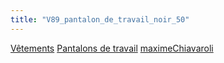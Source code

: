 ```yaml
---
title: "V89_pantalon_de_travail_noir_50"
---
```


[Vêtements](notes/equipements/L_Vetements.md) [Pantalons de travail](notes/equipements/vetements/V_PantalonsDeTravail.md) [maximeChiavaroli](notes/utilisateurs/beneficiaires/maximeChiavaroli.md)